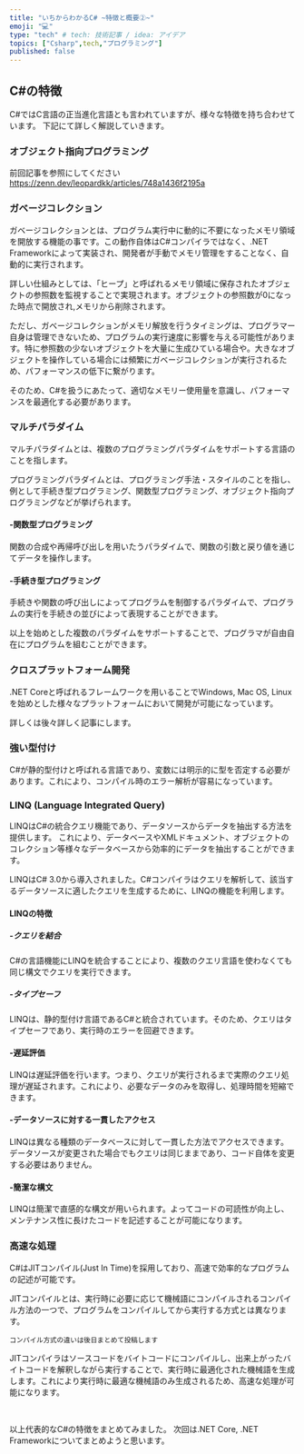 ```yaml
---
title: "いちからわかるC# ~特徴と概要②~"
emoji: "💻"
type: "tech" # tech: 技術記事 / idea: アイデア
topics: ["Csharp",tech,"プログラミング"]
published: false
---
```


## C#の特徴
C#ではC言語の正当進化言語とも言われていますが、様々な特徴を持ち合わせています。
下記にて詳しく解説していきます。

### オブジェクト指向プログラミング

前回記事を参照にしてください
https://zenn.dev/leopardkk/articles/748a1436f2195a

### ガベージコレクション

ガベージコレクションとは、プログラム実行中に動的に不要になったメモリ領域を開放する機能の事です。この動作自体はC#コンパイラではなく、.NET Frameworkによって実装され、開発者が手動でメモリ管理をすることなく、自動的に実行されます。

詳しい仕組みとしては、「ヒープ」と呼ばれるメモリ領域に保存されたオブジェクトの参照数を監視することで実現されます。オブジェクトの参照数が0になった時点で開放され,メモリから削除されます。

ただし、ガベージコレクションがメモリ解放を行うタイミングは、プログラマー自身は管理できないため、プログラムの実行速度に影響を与える可能性があります。特に参照数の少ないオブジェクトを大量に生成ひている場合や。大きなオブジェクトを操作している場合には頻繁にガベージコレクションが実行されるため、パフォーマンスの低下に繋がります。

そのため、C#を扱うにあたって、適切なメモリー使用量を意識し、パフォーマンスを最適化する必要があります。

### マルチパラダイム

マルチパラダイムとは、複数のプログラミングパラダイムをサポートする言語のことを指します。

プログラミングパラダイムとは、プログラミング手法・スタイルのことを指し、例として手続き型プログラミング、関数型プログラミング、オブジェクト指向プログラミングなどが挙げられます。

#### -関数型プログラミング

関数の合成や再帰呼び出しを用いたうパラダイムで、関数の引数と戻り値を通じてデータを操作します。

#### -手続き型プログラミング

手続きや関数の呼び出しによってプログラムを制御するパラダイムで、プログラムの実行を手続きの並びによって表現することができます。

以上を始めとした複数のパラダイムをサポートすることで、プログラマが自由自在にプログラムを組むことができます。

### クロスプラットフォーム開発

.NET Coreと呼ばれるフレームワークを用いることでWindows, Mac OS, Linuxを始めとした様々なプラットフォームにおいて開発が可能になっています。

詳しくは後々詳しく記事にします。

### 強い型付け

C#が静的型付けと呼ばれる言語であり、変数には明示的に型を否定する必要があります。これにより、コンパイル時のエラー解析が容易になっています。

### LINQ (Language Integrated Query)

LINQはC#の統合クエリ機能であり、データソースからデータを抽出する方法を提供します。
これにより、データベースやXMLドキュメント、オブジェクトのコレクション等様々なデータベースから効率的にデータを抽出することができます。

LINQはC# 3.0から導入されました。C#コンパイラはクエリを解析して、該当するデータソースに適したクエリを生成するために、LINQの機能を利用します。

#### LINQの特徴

##### -クエリを結合

C#の言語機能にLINQを統合することにより、複数のクエリ言語を使わなくても同じ構文でクエリを実行できます。

##### -タイプセーフ　

LINQは、静的型付け言語であるC#と統合されています。そのため、クエリはタイプセーフであり、実行時のエラーを回避できます。

#### -遅延評価

LINQは遅延評価を行います。つまり、クエリが実行されるまで実際のクエリ処理が遅延されます。これにより、必要なデータのみを取得し、処理時間を短縮できます。

#### -データソースに対する一貫したアクセス

LINQは異なる種類のデータベースに対して一貫した方法でアクセスできます。データソースが変更された場合でもクエリは同じままであり、コード自体を変更する必要はありません。

#### -簡潔な構文

LINQは簡潔で直感的な構文が用いられます。よってコードの可読性が向上し、メンテナンス性に長けたコードを記述することが可能になります。

### 高速な処理

C#はJITコンパイル(Just In Time)を採用しており、高速で効率的なプログラムの記述が可能です。

JITコンパイルとは、実行時に必要に応じて機械語にコンパイルされるコンパイル方法の一つで、プログラムをコンパイルしてから実行する方式とは異なります。

`コンパイル方式の違いは後日まとめて投稿します`

JITコンパイラはソースコードをバイトコードにコンパイルし、出来上がったバイトコードを解釈しながら実行することで、実行時に最適化された機械語を生成します。これにより実行時に最適な機械語のみ生成されるため、高速な処理が可能になります。

<br>

以上代表的なC#の特徴をまとめてみました。
次回は.NET Core, .NET Frameworkについてまとめようと思います。